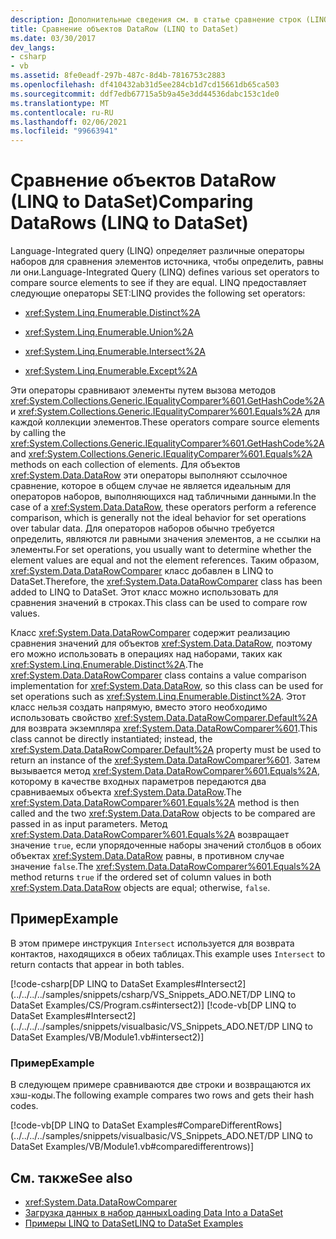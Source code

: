 ```yaml
---
description: Дополнительные сведения см. в статье сравнение строк (LINQ to DataSet)
title: Сравнение объектов DataRow (LINQ to DataSet)
ms.date: 03/30/2017
dev_langs:
- csharp
- vb
ms.assetid: 8fe0eadf-297b-487c-8d4b-7816753c2883
ms.openlocfilehash: df410432ab31d5ee284cb1d7cd15661db65ca503
ms.sourcegitcommit: ddf7edb67715a5b9a45e3dd44536dabc153c1de0
ms.translationtype: MT
ms.contentlocale: ru-RU
ms.lasthandoff: 02/06/2021
ms.locfileid: "99663941"
---
```

# <a name="comparing-datarows-linq-to-dataset"></a><span data-ttu-id="6a452-103">Сравнение объектов DataRow (LINQ to DataSet)</span><span class="sxs-lookup"><span data-stu-id="6a452-103">Comparing DataRows (LINQ to DataSet)</span></span>

<span data-ttu-id="6a452-104">Language-Integrated query (LINQ) определяет различные операторы наборов для сравнения элементов источника, чтобы определить, равны ли они.</span><span class="sxs-lookup"><span data-stu-id="6a452-104">Language-Integrated Query (LINQ) defines various set operators to compare source elements to see if they are equal.</span></span> <span data-ttu-id="6a452-105">LINQ предоставляет следующие операторы SET:</span><span class="sxs-lookup"><span data-stu-id="6a452-105">LINQ provides the following set operators:</span></span>  
  
- <xref:System.Linq.Enumerable.Distinct%2A>  
  
- <xref:System.Linq.Enumerable.Union%2A>  
  
- <xref:System.Linq.Enumerable.Intersect%2A>  
  
- <xref:System.Linq.Enumerable.Except%2A>  
  
 <span data-ttu-id="6a452-106">Эти операторы сравнивают элементы путем вызова методов <xref:System.Collections.Generic.IEqualityComparer%601.GetHashCode%2A> и <xref:System.Collections.Generic.IEqualityComparer%601.Equals%2A> для каждой коллекции элементов.</span><span class="sxs-lookup"><span data-stu-id="6a452-106">These operators compare source elements by calling the <xref:System.Collections.Generic.IEqualityComparer%601.GetHashCode%2A> and <xref:System.Collections.Generic.IEqualityComparer%601.Equals%2A> methods on each collection of elements.</span></span> <span data-ttu-id="6a452-107">Для объектов <xref:System.Data.DataRow> эти операторы выполняют ссылочное сравнение, которое в общем случае не является идеальным для операторов наборов, выполняющихся над табличными данными.</span><span class="sxs-lookup"><span data-stu-id="6a452-107">In the case of a <xref:System.Data.DataRow>, these operators perform a reference comparison, which is generally not the ideal behavior for set operations over tabular data.</span></span> <span data-ttu-id="6a452-108">Для операторов наборов обычно требуется определить, являются ли равными значения элементов, а не ссылки на элементы.</span><span class="sxs-lookup"><span data-stu-id="6a452-108">For set operations, you usually want to determine whether the element values are equal and not the element references.</span></span> <span data-ttu-id="6a452-109">Таким образом, <xref:System.Data.DataRowComparer> класс добавлен в LINQ to DataSet.</span><span class="sxs-lookup"><span data-stu-id="6a452-109">Therefore, the <xref:System.Data.DataRowComparer> class has been added to LINQ to DataSet.</span></span> <span data-ttu-id="6a452-110">Этот класс можно использовать для сравнения значений в строках.</span><span class="sxs-lookup"><span data-stu-id="6a452-110">This class can be used to compare row values.</span></span>  
  
 <span data-ttu-id="6a452-111">Класс <xref:System.Data.DataRowComparer> содержит реализацию сравнения значений для объектов <xref:System.Data.DataRow>, поэтому его можно использовать в операциях над наборами, таких как <xref:System.Linq.Enumerable.Distinct%2A>.</span><span class="sxs-lookup"><span data-stu-id="6a452-111">The <xref:System.Data.DataRowComparer> class contains a value comparison implementation for <xref:System.Data.DataRow>, so this class can be used for set operations such as <xref:System.Linq.Enumerable.Distinct%2A>.</span></span> <span data-ttu-id="6a452-112">Этот класс нельзя создать напрямую, вместо этого необходимо использовать свойство <xref:System.Data.DataRowComparer.Default%2A> для возврата экземпляра <xref:System.Data.DataRowComparer%601>.</span><span class="sxs-lookup"><span data-stu-id="6a452-112">This class cannot be directly instantiated; instead, the <xref:System.Data.DataRowComparer.Default%2A> property must be used to return an instance of the <xref:System.Data.DataRowComparer%601>.</span></span> <span data-ttu-id="6a452-113">Затем вызывается метод <xref:System.Data.DataRowComparer%601.Equals%2A>, которому в качестве входных параметров передаются два сравниваемых объекта <xref:System.Data.DataRow>.</span><span class="sxs-lookup"><span data-stu-id="6a452-113">The <xref:System.Data.DataRowComparer%601.Equals%2A> method is then called and the two <xref:System.Data.DataRow> objects to be compared are passed in as input parameters.</span></span> <span data-ttu-id="6a452-114">Метод <xref:System.Data.DataRowComparer%601.Equals%2A> возвращает значение `true`, если упорядоченные наборы значений столбцов в обоих объектах <xref:System.Data.DataRow> равны, в противном случае значение `false`.</span><span class="sxs-lookup"><span data-stu-id="6a452-114">The <xref:System.Data.DataRowComparer%601.Equals%2A> method returns `true` if the ordered set of column values in both <xref:System.Data.DataRow> objects are equal; otherwise, `false`.</span></span>  
  
## <a name="example"></a><span data-ttu-id="6a452-115">Пример</span><span class="sxs-lookup"><span data-stu-id="6a452-115">Example</span></span>  

 <span data-ttu-id="6a452-116">В этом примере инструкция `Intersect` используется для возврата контактов, находящихся в обеих таблицах.</span><span class="sxs-lookup"><span data-stu-id="6a452-116">This example uses `Intersect` to return contacts that appear in both tables.</span></span>  
  
 [!code-csharp[DP LINQ to DataSet Examples#Intersect2](../../../../samples/snippets/csharp/VS_Snippets_ADO.NET/DP LINQ to DataSet Examples/CS/Program.cs#intersect2)]
 [!code-vb[DP LINQ to DataSet Examples#Intersect2](../../../../samples/snippets/visualbasic/VS_Snippets_ADO.NET/DP LINQ to DataSet Examples/VB/Module1.vb#intersect2)]  
  
### <a name="example"></a><span data-ttu-id="6a452-117">Пример</span><span class="sxs-lookup"><span data-stu-id="6a452-117">Example</span></span>  

 <span data-ttu-id="6a452-118">В следующем примере сравниваются две строки и возвращаются их хэш-коды.</span><span class="sxs-lookup"><span data-stu-id="6a452-118">The following example compares two rows and gets their hash codes.</span></span>  
  
 [!code-vb[DP LINQ to DataSet Examples#CompareDifferentRows](../../../../samples/snippets/visualbasic/VS_Snippets_ADO.NET/DP LINQ to DataSet Examples/VB/Module1.vb#comparedifferentrows)]  
  
## <a name="see-also"></a><span data-ttu-id="6a452-119">См. также</span><span class="sxs-lookup"><span data-stu-id="6a452-119">See also</span></span>

- <xref:System.Data.DataRowComparer>
- [<span data-ttu-id="6a452-120">Загрузка данных в набор данных</span><span class="sxs-lookup"><span data-stu-id="6a452-120">Loading Data Into a DataSet</span></span>](loading-data-into-a-dataset.md)
- [<span data-ttu-id="6a452-121">Примеры LINQ to DataSet</span><span class="sxs-lookup"><span data-stu-id="6a452-121">LINQ to DataSet Examples</span></span>](linq-to-dataset-examples.md)
